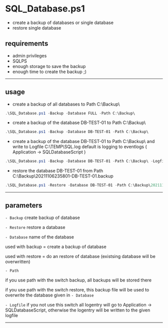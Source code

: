 # SQL_Database.ps1

* create a backup of databases or single database
* restore single database

## requirements

* admin privileges
* SQLPS
* enough storage to save the backup
* enough time to create the backup ;)

---
## usage

* create a backup of all databases to Path C:\Backup\
```powershell
.\SQL_Database.ps1 -Backup -Database FULL -Path C:\Backup\
```

* create a backup of the database DB-TEST-01 to Path C:\Backup\
```powershell
.\SQL_Database.ps1 -Backup -Database DB-TEST-01 -Path C:\Backup\
```

* create a backup of the database DB-TEST-01 to Path C:\Backup\ and write to Logfile C:\TEMP\SQL.log default is logging to eventlogs ( Application -> SQLDatabaseScript )
```powershell
.\SQL_Database.ps1 -Backup -Database DB-TEST-01 -Path C:\Backup\ -Logfile C:\TEMP\SQL.log
```

* restore the database DB-TEST-01 from Path C:\Backup\20211106235801-DB-TEST-01.backup
```powershell
.\SQL_Database.ps1 -Restore -Database DB-TEST-01 -Path C:\Backup\20211106235801-DB-TEST-01.backup -Verbose
```

---
## parameters

```- Backup```
create backup of database

```- Restore```
restore a database

```- Database```
name of the database

used with backup = create a backup of database

used with restore = do an restore of database (existsing database will be overwritten)

```- Path```

if you use path with the switch backup, all backups will be stored there

if you use path with the switch restore, this backup file will be used to overwrite the database given in ```- Database```

```- Logfile```
if you not use this switch all logentry will go to Application -> SQLDatabaseScript, otherwise the logentry will be written to the given logfile    

---